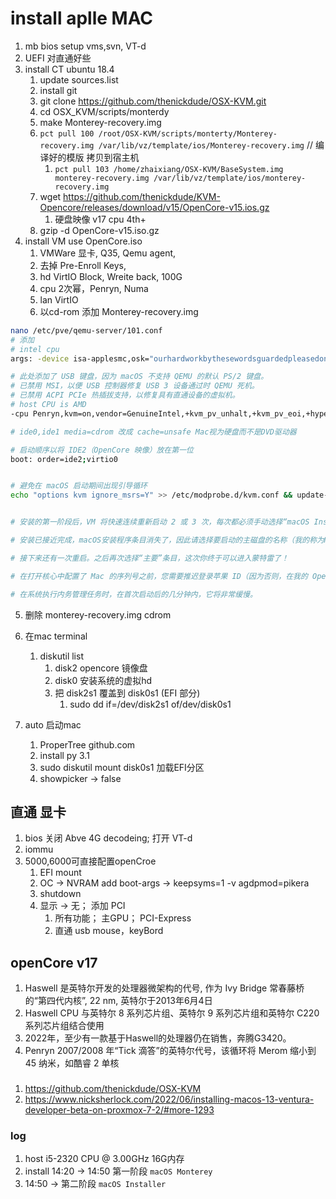 # install aplle MAC
1. mb bios setup vms,svn, VT-d
2. UEFI 对直通好些
3. install CT ubuntu 18.4
   1. update sources.list
   2. install git
   3. git clone https://github.com/thenickdude/OSX-KVM.git
   4. cd OSX_KVM/scripts/monterdy
   5. make Monterey-recovery.img
   6. `pct pull 100 /root/OSX-KVM/scripts/monterty/Monterey-recovery.img /var/lib/vz/template/ios/Monterey-recovery.img` // 编译好的模版 拷贝到宿主机
      1. `pct pull 103 /home/zhaixiang/OSX-KVM/BaseSystem.img monterey-recovery.img /var/lib/vz/template/ios/monterey-recovery.img`
   7. wget https://github.com/thenickdude/KVM-Opencore/releases/download/v15/OpenCore-v15.ios.gz
      1. 硬盘映像 v17 cpu 4th+
   8. gzip -d OpenCore-v15.iso.gz
4. install VM use OpenCore.iso
   1. VMWare 显卡, Q35, Qemu agent, 
   2. 去掉 Pre-Enroll Keys, 
   3. hd VirtIO Block, Wreite back, 100G
   4. cpu 2次幂，Penryn, Numa
   5. lan VirtIO
   6. 以cd-rom 添加 Monterey-recovery.img

```sh
nano /etc/pve/qemu-server/101.conf
# 添加 
# intel cpu
args: -device isa-applesmc,osk="ourhardworkbythesewordsguardedpleasedontsteal(c)AppleComputerInc" -smbios type=2 -device usb-kbd,bus=ehci.0,port=2 -global nec-usb-xhci.msi=off -global ICH9-LPC.acpi-pci-hotplug-with-bridge-support=off -cpu Haswell,vendor=GenuineIntel,+kvm_pv_eoi,+kvm_pv_unhalt,+hypervisor,+invtsc,kvm=on

# 此处添加了 USB 键盘，因为 macOS 不支持 QEMU 的默认 PS/2 键盘。
# 已禁用 MSI，以便 USB 控制器修复 USB 3 设备通过时 QEMU 死机。
# 已禁用 ACPI PCIe 热插拔支持，以修复具有直通设备的虚拟机。
# host CPU is AMD
-cpu Penryn,kvm=on,vendor=GenuineIntel,+kvm_pv_unhalt,+kvm_pv_eoi,+hypervisor,+invtsc,+pcid,+ssse3,+sse4.2,+popcnt,+avx,+avx2,+aes,+fma,+fma4,+bmi1,+bmi2,+xsave,+xsaveopt,+rdrand,check

# ide0,ide1 media=cdrom 改成 cache=unsafe Mac视为硬盘而不是DVD驱动器

# 启动顺序以将 IDE2（OpenCore 映像）放在第一位
boot: order=ide2;virtio0


# 避免在 macOS 启动期间出现引导循环
echo "options kvm ignore_msrs=Y" >> /etc/modprobe.d/kvm.conf && update-initramfs -k all -u


# 安装的第一阶段后，VM 将快速连续重新启动 2 或 3 次，每次都必须手动选择“macOS Installer”条目

# 安装已接近完成，macOS安装程序条目消失了，因此请选择要启动的主磁盘的名称（我的称为Main）

# 接下来还有一次重启。之后再次选择“主要”条目，这次你终于可以进入蒙特雷了！

# 在打开核心中配置了 Mac 的序列号之前，您需要推迟登录苹果 ID（因为否则，在我的 OpenCore 映像中具有默认共享序列号的 Mac 将被添加到您的苹果 ID 中）。

# 在系统执行内务管理任务时，在首次启动后的几分钟内，它将非常缓慢。
```

5. 删除 monterey-recovery.img cdrom
6. 在mac terminal
   1. diskutil list
      1. disk2 opencore 镜像盘
      2. disk0 安装系统的虚拟hd
      3. 把 disk2s1 覆盖到 disk0s1 (EFI 部分)
         1. sudo dd if=/dev/disk2s1 of/dev/disk0s1

7. auto 启动mac
   1. ProperTree github.com
   2. install py 3.1
   3. sudo diskutil mount disk0s1 加载EFI分区
   4. showpicker -> false

## 直通 显卡

1. bios 关闭 Abve 4G decodeing; 打开 VT-d
2. iommu 
3. 5000,6000可直接配置openCroe
   1. EFI mount
   2. OC -> NVRAM add boot-args -> keepsyms=1 -v agdpmod=pikera
   3. shutdown 
   4. 显示 -> 无； 添加 PCI
      1. 所有功能； 主GPU； PCI-Express
      2. 直通 usb mouse，keyBord

## openCore v17

1. Haswell 是英特尔开发的处理器微架构的代号, 作为 Ivy Bridge 常春藤桥的“第四代内核”, 	22 nm, 英特尔于2013年6月4日
2. Haswell CPU 与英特尔 8 系列芯片组、英特尔 9 系列芯片组和英特尔 C220 系列芯片组结合使用
3. 2022年，至少有一款基于Haswell的处理器仍在销售，奔腾G3420。
4. Penryn  2007/2008 年“Tick 滴答”的英特尔代号，该循环将 Merom 缩小到 45 纳米，如酷睿 2 单核

### 
1. https://github.com/thenickdude/OSX-KVM
2. https://www.nicksherlock.com/2022/06/installing-macos-13-ventura-developer-beta-on-proxmox-7-2/#more-1293

### log
1. host i5-2320 CPU @ 3.00GHz 16G内存 
2. install 14:20 -> 14:50 第一阶段  `macOS Monterey`
3. 14:50 -> 第二阶段 `macOS Installer`